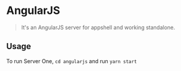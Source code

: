 # AngularJS
> It's an AngularJS server for appshell and working standalone.

## Usage

To run Server One, `cd angularjs` and run `yarn start`
